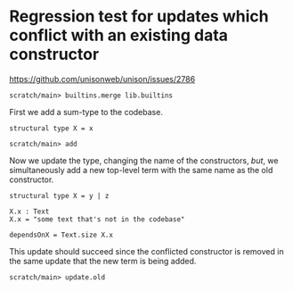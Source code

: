 # Regression test for updates which conflict with an existing data constructor

https://github.com/unisonweb/unison/issues/2786

```ucm:hide
scratch/main> builtins.merge lib.builtins
```

First we add a sum-type to the codebase.

```unison
structural type X = x
```

```ucm
scratch/main> add
```

Now we update the type, changing the name of the constructors, _but_, we simultaneously
add a new top-level term with the same name as the old constructor.

```unison
structural type X = y | z

X.x : Text
X.x = "some text that's not in the codebase"

dependsOnX = Text.size X.x
```

This update should succeed since the conflicted constructor
is removed in the same update that the new term is being added.

```ucm
scratch/main> update.old
```
